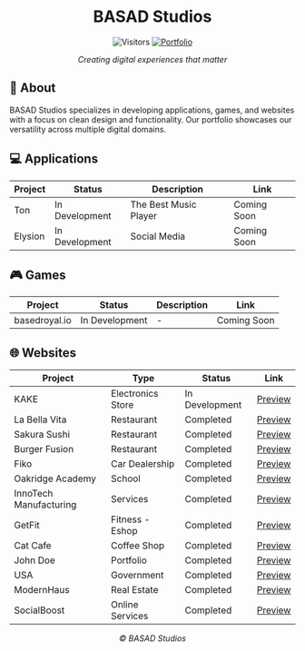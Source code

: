 <div align="center">
  
# BASAD Studios

![Visitors](https://profile-counter.glitch.me/basadstudios/count.svg)
[![Portfolio](https://img.shields.io/badge/Portfolio-basadstudios.com-blue?style=flat-square&logo=web)](https://basadstudios.com)

_Creating digital experiences that matter_

</div>

## 🚀 About

BASAD Studios specializes in developing applications, games, and websites with a focus on clean design and functionality. Our portfolio showcases our versatility across multiple digital domains.

## 💻 Applications

| Project | Status | Description | Link |
|---------|--------|-------------|------|
| Ton | In Development | The Best Music Player | Coming Soon |
| Elysion | In Development | Social Media | Coming Soon |

## 🎮 Games

| Project | Status | Description | Link |
|---------|--------|-------------|------|
| basedroyal.io | In Development | - | Coming Soon |

## 🌐 Websites

| Project | Type | Status | Link |
|---------|------|--------|-----------|
| KAKE | Electronics Store | In Development | [Preview](https://basadstudios.github.io/kakeshop-preview/) |
| La Bella Vita | Restaurant | Completed | [Preview](https://basadstudios.github.io/Website-LaBellaVita-Preview/) |
| Sakura Sushi | Restaurant | Completed | [Preview](https://basadstudios.github.io/Website-SakuraSushi-Preview/) |
| Burger Fusion | Restaurant | Completed | [Preview](https://basadstudios.github.io/Website-BurgerFusion-Preview/) |
| Fiko | Car Dealership | Completed | [Preview](https://basadstudios.github.io/Website-Fiko-Preview) |
| Oakridge Academy | School | Completed | [Preview](https://basadstudios.github.io/Website-OakridgeAcademy-Preview/) |
| InnoTech Manufacturing | Services | Completed | [Preview](https://basadstudios.github.io/Website-InnoTechMfg-Preview/) |
| GetFit | Fitness - Eshop | Completed | [Preview](https://basadstudios.github.io/Website-GetFit-Preview/) |
| Cat Cafe | Coffee Shop | Completed | [Preview](https://basadstudios.github.io/Website-CatCafe-Preview/) |
| John Doe | Portfolio | Completed | [Preview](https://basadstudios.github.io/Website-ScrollingPortfolio-Preview/) |
| USA | Government | Completed | [Preview](https://basadstudios.github.io/Website-USAgov-Preview/) |
| ModernHaus | Real Estate | Completed | [Preview](https://basadstudios.github.io/Website-ModernHaus-Preview/) |
| SocialBoost | Online Services | Completed | [Preview](https://basadstudios.github.io/Website-SocialBoost-Preview/) |



<div align="center">

_© BASAD Studios_

</div>
